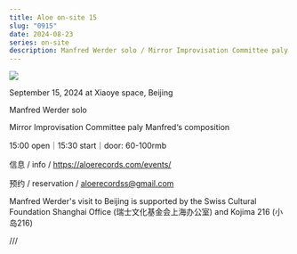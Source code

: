 ```yaml
---
title: Aloe on-site 15
slug: "0915"
date: 2024-08-23
series: on-site
description: Manfred Werder solo / Mirror Improvisation Committee paly Manfred‘s composition
---
```

![](/images/uploads/on-site-15.jpg)

September 15, 2024 at Xiaoye space, Beijing

Manfred Werder solo

Mirror Improvisation Committee paly Manfred‘s composition

15:00 open｜15:30 start｜door: 60-100rmb

信息 / info / https://aloerecords.com/events/

预约 / reservation / aloerecordss@gmail.com

Manfred Werder's visit to Beijing is supported by the Swiss Cultural Foundation Shanghai Office (瑞士文化基金会上海办公室) and Kojima 216 (小岛216)

///
